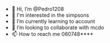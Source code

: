 - 👋 Hi, I’m @Pedro1208
- 👀 I'm interested in the simpsons 
- 🌱 I’m currently learning to account
- 💞️ I’m looking to collaborate with mcdo
- 📫 How to reach me 060748****

<!---
Pedro1208/Pedro1208 is a ✨ special ✨ repository because its `README.md` (this file) appears on your GitHub profile.
You can click the Preview link to take a look at your changes.
--->
